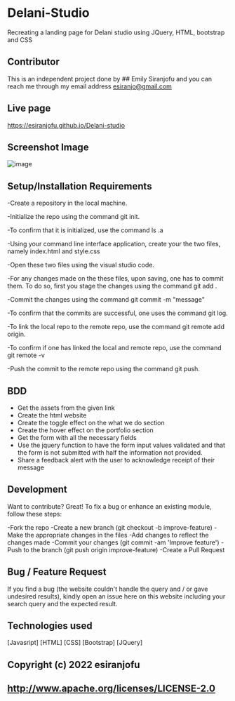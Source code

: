 # Delani-Studio
Recreating a landing page for Delani studio using JQuery, HTML, bootstrap and CSS

## Contributor
This is an independent project done by ## Emily Siranjofu and you can reach me through my email address esiranjo@gmail.com

## Live page
https://esiranjofu.github.io/Delani-studio

## Screenshot Image
![image](https://user-images.githubusercontent.com/93584955/150576096-f2be0dcc-018d-4591-b7a6-c4a7bea072c7.png)


## Setup/Installation Requirements
-Create a repository in the local machine.

-Initialize the repo using the command git init.

-To confirm that it is initialized, use the command ls .a

-Using your command line interface application, create your the two files, namely index.html and style.css

-Open these two files using the visual studio code.

-For any changes made on the these files, upon saving, one has to commit them. To do so, first you stage the changes using the command git add .

-Commit the changes using the command git commit -m "message"

-To confirm that the commits are successful, one uses the command git log.

-To link the local repo to the remote repo, use the command git remote add origin.

-To confirm if one has linked the local and remote repo, use the command git remote -v

-Push the commit to the remote repo using the command git push.

## BDD
- Get the assets from the given link
- Create the html website
- Create the toggle effect on the what we do section
- Create the hover effect on the portfolio section
- Get the form with all the necessary fields
- Use the jquery function to have the form input values validated and that the form is not submitted with half the information not provided.
- Share a feedback alert with the user to acknowledge receipt of their message

## Development
Want to contribute? Great! To fix a bug or enhance an existing module, follow these steps:

-Fork the repo
-Create a new branch (git checkout -b improve-feature)
-Make the appropriate changes in the files
-Add changes to reflect the changes made
-Commit your changes (git commit -am 'Improve feature')
-Push to the branch (git push origin improve-feature)
-Create a Pull Request

## Bug / Feature Request

If you find a bug (the website couldn't handle the query and / or gave undesired results), kindly open an issue here on this website including your search query and the expected result.

## Technologies used
[Javasript]
[HTML]
[CSS]
[Bootstrap]
[JQuery]

## Copyright (c) 2022 esiranjofu
##  http://www.apache.org/licenses/LICENSE-2.0
